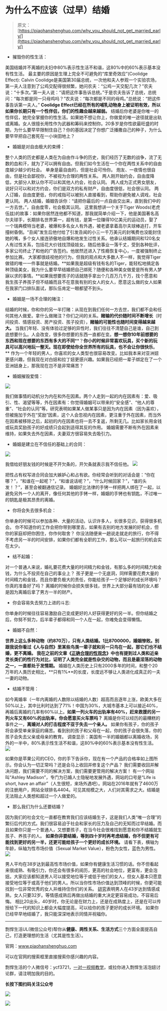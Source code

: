 # 为什么不应该（过早）结婚

> 原文：[https://piaohanshenghuo.com/why_you_should_not_get_married_early/](https://piaohanshenghuo.com/why_you_should_not_get_married_early/)

*   摧毁你的性生活：

美国结婚并不离婚的夫妇中80%表示性生活不和谐，这80%中的60%表示基本没有性生活。 最主要的原因是生理上完全不可避免的“库里奇效应”(Coolidge Effect): Calvin Coolidge是美国第30届总统，一次他和夫人参观一个实验农场，第一夫人注意到了公鸡交配得很频繁，她问农夫：“公鸡一天交配几次？”农夫说：“十多次。”第一夫人说：“请把这件事告诉总统。”于是农夫告诉了总统，总统问：“每次都是同一只母鸡吗？”农夫说：“每次都是不同的母鸡。”总统说：“把这件事告诉第一夫人。” **Coolidge Effect已经在所有的哺乳动物身上被证明有效，所以如果你长期只有一个性伴侣，你们的性趣会越来越弱。** 结婚后你老婆是你唯一的性伴侣，她完全掌握你的性生活。如果她不想让你上，你做爱的唯一途径就是出轨或离婚。女人很擅长用性作为武器和筹码来控制你。20多岁是你性欲最旺盛的时期，为什么要早早限制住自己？你的基因决定了你想广泛播撒自己的种子，为什么要早早把自己套死在一小块田地上？

*   婚姻是对自由极大的束缚：

整个人类的历史都是人类在为自由作斗争的历史，我们经历了无数的战争，流了无数的血和汗，就为了可以拥有自由。但我们如今生活在一个你在两性关系中的自由度越少越少的社会。 单身是最自由的，但是社会可怜你。 炮友、一夜情也很自由，但是社会鄙视你，不被视为合理的两性关系。 两人刚开始约会，自由度降低，大部分人默认你不可以和其他人约会，社会认同。 两人成为正式男女朋友，说好只可以和对方约会，你们是双方的私有财产，自由度很低，社会很认同。 两人订婚，自由度更低，你的戒指可以被别人直接看到，帮助你避免被人调戏，社会更认同。 两人结婚，婚姻告诉你：“请把你最后的一点自由交出来，直到我们中的一方去世。”，自由度零，社会极其认同。 这里我想讲一个关于Tiger Woods(老虎伍兹)的故事：如果你居然连他都不知道，那我就简单介绍一下，他是美国著名高尔夫球手，长期排名世界第一，超有钱，是第一位赚得10亿美元的运动员，娶了一个瑞典模特当老婆，被爆和多名女人有外遇，被老婆拿着高尔夫球棒追打，开车撞树昏倒。“丑闻”发生后他付给了引发丑闻的小三一千万美元的封嘴费也没能封住她的嘴，多个女人接连骄傲地自爆和他发生过性关系。他承认结婚期间和120名女人有过性关系，包括花大价钱找顶级妓女。随后他事业一落千丈，受到各种批评，多家公司终止了和他的广告签约。他居然还进入了性瘾恢复中心，一度被强制终止参加比赛。 大家都很歧视他的行为，但我的观点和大多数人不一样，我觉得Tiger做错的唯一一件事就是结婚。**如果我是超级有钱有名的Tiger，能轻松地搞定各种顶级美女，我为什么要早早结婚把自己绑死？随便和各种美女做爱是所有男人梦寐以求的事情。**如果我想要孩子的话就随手拿出个几百万几千万，找个愿意和我生孩子养孩子但不结婚而且不在意我有别的女人的女人，愿意这么做的女人如果在我家门口排队面试，那队伍肯定一眼都望不到头。

*   婚姻是一场不合理的赌注：

结婚的时候，你和你的另一半打赌：从现在到我们任何一方去世，我们都不会和任何其他人做爱。拿什么做赌注？你们之间的关系。**赌输的代价随时间不断增长**（时间投资、情感投资、房产投资、孩子投资），**赌输的可能性也随时间变得越来越大。** 当我们年轻、没有体验过足够的异性时，我们往往不清楚自己是谁，自己到底想要什么。人会改变，很多你想要的东西一直都在变。**想一想你10年前想要的东西和现在想要的东西有多大的不同****？**你小的时候非常喜欢玩具，买个新的玩具可以高兴地玩一整天。现在即使给你全世界所有的玩具，也不会让你很快乐**。** 作为一个年轻的男人，你喜欢的女人类型也很容易改变。比如我本来对亚洲妞更感兴趣，但我现在对白妞和拉丁妞更感兴趣。如果我已经把一辈子绑定在了一个亚洲妞身上，那我现在岂不是非常痛苦？

*   婚姻摧毁爱情：

![](img/cda7abcd67d2c9312e59d03607c0c732.png)



我们做事情的动机分为内在和外在因素。两个人走到一起的内在因素有：爱、吸引、性、渴望等等，外在因素有：你觉得婚姻可以带来的“安全感”、“他人的尊重”、“社会的认同”等。研究表明如果某人做某事只是因为内在因素（因为喜欢），但被施加于外在“奖励”因素，这个人会忽视内在因素，更注重于外在因素，而当外在因素被移除之后，起初的内在因素也将一去不复返，所剩无几。比如家长用金钱或玩具奖励孩子的好成绩只会起到适得其反的作用。 婚姻需要不断有外在因素来维持，如果失去外在因素，夫妻双方很容易失去吸引力。

*   婚姻是建立在不信任的基础上的合同：

![](img/b8682b23f1cf8b64ebeae4c1c1dc0da6.png)



我借给好朋友钱的时候是不开欠条的，开欠条就表示我不信任他。 ![](img/f4fd8b91a94b294df7c2be6749ecfef3.png)



把性占有权写进合同会加大嫉妒心和占有欲。你经常会听到的对话会是：“你在哪？”，“和谁在一起呢？”，“和谁说话呢？”，“什么时候回家？”，“谁的头发！？”，甚至会被翻通信记录。 婚姻好比法律的手铐一样把两人绑在了一起，以避免另外一个人的离开，像任何其他的手铐一样，婚姻的手铐也有钥匙，不过唯一的钥匙是极其昂贵的离婚。

*   你将会失去很多机会：

你单身的时候可以参加各种、大量的活动，认识许多人，长很多见识，获得很多机会。 你不知道你的工作会把你带到哪里去，如果有去别的地方发展的好机会，但你的家庭却把你困住，你作何取舍？ 你没法随便来一趟说走就走的旅行，你不得不考虑另一半的时间安排，如果你们都有全职的工作，那么可以一起旅行的机会实在太少。

*   结不起婚：

对一个普通人来说，婚礼要花费大量的时间精力和金钱，有那么多的时间精力和金钱，为什么不投资在自己的事业上？ 孩子更是一个无底洞，同样需要花费大量的时间精力和金钱，而且你要负极大的责任，你能给孩子一个足够好的成长环境吗？你真的准备好了吗？ 离婚的时候你会损失很多钱，世界上大部分最有钱的女人都是因为离婚后拿了男方一半的财产。

*   你会容易失去努力上进的斗志:

你单身的时候往往容易激励自己变成更好的人好获得更好的另一半。但你结婚之后，你努不努力，后半辈子都得和同一个人在一起，你难免会变得懒惰。

*   婚姻不自然：

**世界上这么多种动物（约870万），只有人类结婚。1比8700000，婚姻惨败。**别跟我说你看过《人与自然》里某些鸟类一辈子就和另一只鸟在一起，那它们也不结婚，更不离婚。 我在之前的文章《[正确合理的性观念](https://mp.weixin.qq.com/s?__biz=MzIwNjgyMzMzOQ==&mid=2247483705&idx=1&sn=e0bc6ce3f90c5f58b5c92d23431cf6a1&chksm=971a8bfda06d02ebbe53e8c44b2bc30c41910b4c7334d12a61075343c3be68beb38658478ab0&scene=21#wechat_redirect)》中也有提到过人类和近亲灵长类们的性行为对比，证明了**人类完全就是性杂交的动物，而且是最淫荡的动物之一，一直都处于发情期。** 婚姻在人类历史上只有2000多年的时间，和整个20万年的人类历史相比，**只有1%**的长度，长度远不够让人类进化成真正的一夫一妻的动物。

*   结婚不管用：

如今离婚率（一年内离婚的人数除以结婚的人数）超高而且逐年上涨，欧美大多在50%以上，其中比利时达到了71%！中国为30%，大城市基本上可以接近40%，再婚后离婚的几率有60%以上。**如果一列火车的出轨率有40%，赶来救援的另一列火车又有60%的出轨率，你会愿意买火车票吗？** 离婚是你可以经历的最糟糕的事件之一，**离婚对人的打击程度不亚于失去一个亲人。** 如果你有孩子，你的孩子将会承受单亲家庭的痛苦。看到别的孩子和父母在一起，你的孩子会很失落，你的孩子会失去父亲或母亲的教育。 调查显示：美国有一半的婚姻都以离婚收场，另外的一半中，80%表示性生活不和谐，这80%中的60%表示基本没有性生活。 ![](img/65ac08055a6c50161516b9b534c7e2c1.png)



如果你是苹果公司的CEO，你的手下告诉你，现在有一个产品的合格率如上图所示。你会认为一切正常吗？还是会马上收回并修复这个产品？ 我们需要收回并解决问题，我们需要不同的解决方案，我们需要更管用的解决方案！ 有一个网站叫“Ashley Madison”，专门为已婚人士隐秘地发展外遇，网站的口号是“Life is short, have an affair”（人生很短，来场外遇吧）。网站在2016年就有了4600万的注册用户，网站全球排名4404。可见其规模之大，人们对其需求之大。结婚是无法阻止人类想和超过一个人做爱的。

*   那么我们为什么还要结婚？

因为我们的社会文化一直都在教育我们应该结婚生子，这是我们人类“唯一合理”的繁衍后代的方式。我们很容易迫于社会和家长的压力及自己的无知而过早结婚。而且如果你只是一个普通人，又想要孩子，在当今社会很难找到愿意和你不结婚就生孩子、养孩子的人。 **如果你非要结婚，等到四十岁时再考虑结婚，你不但更有可能找到更好的另一半，还更可能给孩子一个更好的成长环境。** 请看下表，横轴为年龄，纵轴为性市场价值（Sexual Market Value），粉色为女性，蓝色为男性。 ![](img/4e6c75dafde21c35e7bf659fe6d52b34.png)



男人平均在38岁达到最高性市场价值，如果你有健康生活习惯的话。你不但看起来很成熟、有吸引力，你还会有很多的阅历，更高的社会地位，更富有，更会泡妞。大家应该都知道男人可以接受地位等于或低于他们的女人，但女人基本只愿意接受地位等于或高于他们的男人。所以当你性市场价值达到顶峰的时候，你更可能找到一位非常优秀的女人并维持住你们的关系。 [研究](http://www.medicaldaily.com/men-mature-after-women-11-years-after-be-exact-british-study-reveals-246716)表明男人在43岁达到情感成熟，女人只要32岁。等情感成熟后再做出结婚的重大决定更容易成功，不容易后悔。 相比20出头，40岁时，你无论是在财力上，还是在成熟度上，还是在可以传授给下一代的知识上都会大幅度提高，可以给你的孩子更好的成长环境。 如果你已经早早地结婚了，我只能深深地表示同情并祝福你。

* * *

剽悍生活UL(微信公众号)帮你从**健康、两性关系、生活方式**三个方面全面提高自己，打造更理想的生活（尤其是性生活）。

官网：www.piaohanshenghuo.com

可以在官网的搜索框里直接搜索你感兴趣的内容。

剽悍生活的个人微信号：ycf3721，[一对一视频教学](https://www.piaohanshenghuo.com/1on1_coaching/)，或拉你进入剽悍生活泡妞讨论群，请注明加我的目的。

**长按下图扫码关注公众号**

![](img/10e9290f2027a360ca5740d0c369b94c.png)





![](img/253ab21a9c1e16853784357fbee5c563.png)

